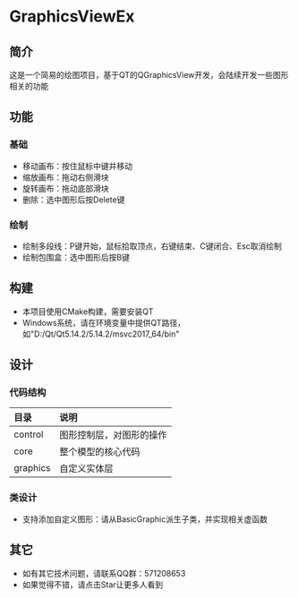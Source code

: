 # GraphicsViewEx
## 简介
这是一个简易的绘图项目，基于QT的QGraphicsView开发，会陆续开发一些图形相关的功能

## 功能
### 基础
- 移动画布：按住鼠标中键并移动
- 缩放画布：拖动右侧滑块
- 旋转画布：拖动底部滑块
- 删除：选中图形后按Delete键

### 绘制
- 绘制多段线：P键开始，鼠标拾取顶点，右键结束、C键闭合、Esc取消绘制
- 绘制包围盒：选中图形后按B键

  
## 构建
- 本项目使用CMake构建，需要安装QT
- Windows系统，请在环境变量中提供QT路径，如"D:/Qt/Qt5.14.2/5.14.2/msvc2017_64/bin"

## 设计
### 代码结构
| 目录 | 说明 |
| :- | :- |
control | 图形控制层，对图形的操作
core | 整个模型的核心代码
graphics | 自定义实体层

### 类设计
- 支持添加自定义图形：请从BasicGraphic派生子类，并实现相关虚函数


## 其它
- 如有其它技术问题，请联系QQ群：571208653
- 如果觉得不错，请点击Star让更多人看到
